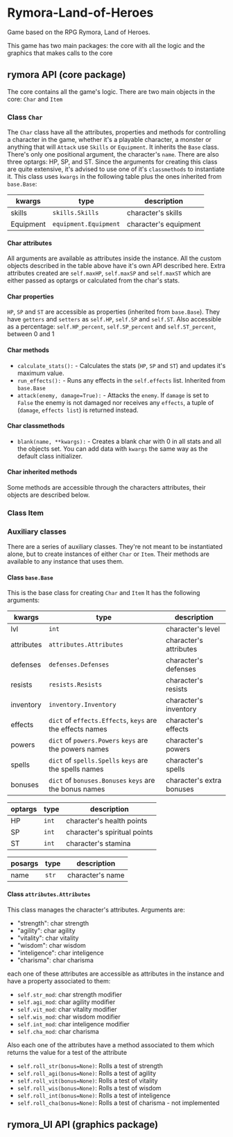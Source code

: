 # Rymora-Land-of-Heroes
Game based on the RPG Rymora, Land of Heroes.

This game has two main packages: the core with all the logic and the graphics that makes calls to the core

## rymora API (core package)

The core contains all the game's logic. There are two main objects in the core: `Char` and `Item`
### Class `Char`
The `Char` class have all the attributes, properties and methods for controlling a character in the game, whether it's a playable character, a monster or anything that will `Attack` use `Skills` or `Equipment`. It inherits the `Base` class.
There's only one positional argument, the character's `name`. There are also three optargs: HP, SP, and ST. Since the arguments for creating this class are quite extensive, it's advised to use one of it's `classmethods` to instantiate it. This class uses `kwargs` in the following table plus the ones inherited from `base.Base`:

|kwargs| type | description|
|-----|------|------------|
| skills|`skills.Skills`| character's skills|
| Equipment| `equipment.Equipment`| character's equipment|

#### Char attributes
All arguments are available as attributes inside the instance. All the custom objects described in the table above have it's own API described here.
Extra attributes created are `self.maxHP`, `self.maxSP` and `self.maxST` which are either passed as optargs or calculated from the char's stats.

#### Char properties
`HP`, `SP` and `ST` are accessible as properties (inherited from `base.Base`). They have `getters` and `setters` as `self.HP`, `self.SP` and `self.ST`. Also accessible as a percentage: `self.HP_percent`, `self.SP_percent` and `self.ST_percent`, between 0 and 1
<!-- finish and list remaining properties -->

#### Char methods
* `calculate_stats():` - Calculates the stats (`HP`, `SP` and `ST`) and updates it's maximum value.
* `run_effects():` - Runs any effects in the `self.effects` list. Inherited from `base.Base`
* `attack(enemy, damage=True):` - Attacks the `enemy`. If `damage` is set to `False` the enemy is not damaged nor receives any `effects`, a tuple of (`damage`, `effects list`) is returned instead.

#### Char classmethods
* `blank(name, **kwargs):` - Creates a blank char with 0 in all stats and all the objects set. You can add data with `kwargs` the same way as the default class initializer.

#### Char inherited methods
Some methods are accessible through the characters attributes, their objects are described below.

### Class Item
<!-- Do the documentation -->

### Auxiliary classes
There are a series of auxiliary classes. They're not meant to be instantiated alone, but to create instances of either `Char` or `Item`. Their methods are available to any instance that uses them.
#### Class `base.Base`
This is the base class for creating `Char` and `Item` It has the following arguments:

|kwargs| type | description|
|-----|------|------------|
| lvl|`int`| character's level|
| attributes| `attributes.Attributes`| character's attributes|
| defenses| `defenses.Defenses`| character's defenses|
| resists| `resists.Resists`| character's resists|
| inventory| `inventory.Inventory`| character's inventory|
| effects| `dict` of `effects.Effects`, `keys` are the effects names| character's effects|
| powers| `dict` of `powers.Powers` `keys` are the powers names| character's powers|
| spells| `dict` of `spells.Spells` `keys` are the spells names| character's spells|
| bonuses| `dict` of `bonuses.Bonuses` `keys` are the bonus names| character's extra bonuses|

|optargs| type | description|
|-----|------|------------|
| HP| `int`| character's health points|
| SP| `int`| character's spiritual points|
| ST| `int`| character's stamina|

|posargs| type | description|
|-----|------|------------|
| name| `str`| character's name|
<!-- Describe better  -->

#### Class `attributes.Attributes`
This class manages the character's attributes. Arguments are:
* "strength": char strength
* "agility": char agility
* "vitality": char vitality
* "wisdom": char wisdom
* "inteligence": char inteligence
* "charisma": char charisma

each one of these attributes are accessible as attributes in the instance and have a property associated to them:
* `self.str_mod`: char strength modifier
* `self.agi_mod`: char agility modifier
* `self.vit_mod`: char vitality modifier
* `self.wis_mod`: char wisdom modifier
* `self.int_mod`: char inteligence modifier
* `self.cha_mod`: char charisma
<!--  Correct _mod names or attribute names for consistency-->

Also each one of the attributes have a method associated to them which returns the value for a test of the attribute
* `self.roll_str(bonus=None)`: Rolls a test of strength
* `self.roll_agi(bonus=None)`: Rolls a test of agility
* `self.roll_vit(bonus=None)`: Rolls a test of vitality
* `self.roll_wis(bonus=None)`: Rolls a test of wisdom
* `self.roll_int(bonus=None)`: Rolls a test of inteligence
* `self.roll_cha(bonus=None)`: Rolls a test of charisma - not implemented

<!--  Add roll method-->
## rymora_UI API (graphics package)
<!-- Do the documentation -->
